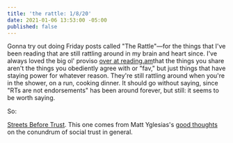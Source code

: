 ```yaml
---
title: 'the rattle: 1/8/20'
date: 2021-01-06 13:53:00 -05:00
published: false
---
```


Gonna try out doing Friday posts called "The Rattle"—for the things that I've been reading that are still rattling around in my brain and heart since. I've always loved the big ol' proviso [over at reading.am](https://www.reading.am/)that the things you share aren't the things you obediently agree with or "fav," but just things that have staying power for whatever reason. They're still rattling around when you're in the shower, on a run, cooking dinner. It should go without saying, since "RTs are not endorsements" has been around forever, but still: it seems to be worth saying.

So:

[Streets Before Trust](https://pedestrianobservations.com/2020/12/31/streets-before-trust/). This one comes from Matt Yglesias's [good thoughts](https://www.slowboring.com/p/making-policy-for-a-low-trust-world?token=eyJ1c2VyX2lkIjo4NzI4OTcsInBvc3RfaWQiOjMxMDE5NjEwLCJfIjoiV2lBV2siLCJpYXQiOjE2MDk5NDg0MzEsImV4cCI6MTYwOTk1MjAzMSwiaXNzIjoicHViLTE1OTE4NSIsInN1YiI6InBvc3QtcmVhY3Rpb24ifQ.DqXIRbCbalWTRO1NTg7lZze4O1jxGKtBHMVCjrHn-7A) on the conundrum of social trust in general. 